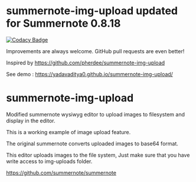 # summernote-img-upload updated for Summernote 0.8.18

[![Codacy Badge](https://api.codacy.com/project/badge/Grade/675d438cf44e4fa6aad40b9746d1d466)](https://app.codacy.com/manual/yadavaditya0/summernote-img-upload?utm_source=github.com&utm_medium=referral&utm_content=yadavaditya0/summernote-img-upload&utm_campaign=Badge_Grade_Dashboard)

Improvements are always welcome. GitHub pull requests are even better!

Inspired by https://github.com/pherdee/summernote-img-upload

See demo : https://yadavaditya0.github.io/summernote-img-upload/

# summernote-img-upload
Modified summernote wysiwyg editor to upload images to filesystem and display in the editor.

This is a working example of image upload feature.

The original summernote converts uploaded images to base64 format.

This editor uploads images to the file system,
Just make sure that you have write access to img-uploads folder.

https://github.com/summernote/summernote
